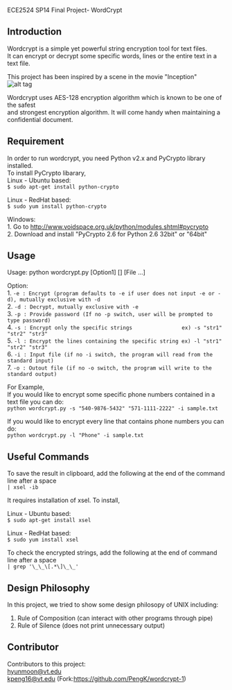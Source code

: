 ECE2524 SP14 Final Project- WordCrypt  

## Introduction
Wordcrypt is a simple yet powerful string encryption tool for text files.  
It can encrypt or decrypt some specific words, lines or the entire text in a text file.  

This project has been inspired by a scene in the movie "Inception"  
![alt tag](https://lh6.googleusercontent.com/-0Y3geyRNkno/U2llsZB5_sI/AAAAAAAAAjE/g10k74Zp2hc/w587-h450-no/Resizedd_capture_001.png)

Wordcrypt uses AES-128 encryption algorithm which is known to be one of the safest  
and strongest encryption algorithm. It will come handy when maintaining a confidential document.

## Requirement
In order to run wordcrypt, you need Python v2.x and PyCrypto library installed.  
To install PyCrypto libarary,  
Linux - Ubuntu based:  
    `$ sudo apt-get install python-crypto`
    
Linux - RedHat based:  
    `$ sudo yum install python-crypto`
    
Windows:  
    1. Go to http://www.voidspace.org.uk/python/modules.shtml#pycrypto  
    2. Download and install "PyCrypto 2.6 for Python 2.6 32bit" or "64bit"  

## Usage

Usage: python wordcrypt.py [Option1] [] [File ...]  

Option:  
    1. `-e : Encrypt (program defaults to -e if user does not input -e or -d), mutually exclusive with -d`  
    2. `-d : Decrypt, mutually exclusive with -e`  
    3. `-p : Provide password (If no -p switch, user will be prompted to type password)`  
    4. `-s : Encrypt only the specific strings                ex) -s "str1" "str2" "str3"`  
    5. `-l : Encrypt the lines containing the specific string ex) -l "str1" "str2" "str3"`  
    6. `-i : Input file (if no -i switch, the program will read from the standard input)`  
    7. `-o : Outout file (if no -o switch, the program will write to the standard output)`  

    
For Example,  
If you would like to encrypt some specific phone numbers contained in a text file you can do:  
`python wordcrypt.py -s "540-9876-5432" "571-1111-2222" -i sample.txt`

If you would like to encrypt every line that contains phone numbers you can do:  
`python wordcrypt.py -l "Phone" -i sample.txt`


## Useful Commands
To save the result in clipboard, add the following at the end of the command line after a space  
    `| xsel -ib`  
    
It requires installation of xsel. To install,  

Linux - Ubuntu based:  
    `$ sudo apt-get install xsel`
    
Linux - RedHat based:  
    `$ sudo yum install xsel`

  
To check the encrypted strings, add the following at the end of command line after a space  
    `| grep '\_\_\[.*\]\_\_'`  
      
	
## Design Philosophy

In this project, we tried to show some design philosopy of UNIX including:  

1. Rule of Composition (can interact with other programs through pipe)  
2. Rule of Silence (does not print unnecessary output)  

## Contributor
Contributors to this project:  
hyunmoon@vt.edu  
kpeng16@vt.edu (Fork:https://github.com/PengK/wordcrypt-1)  

